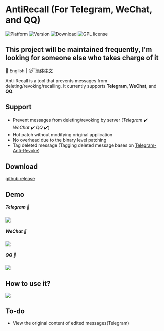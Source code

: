 # AntiRecall (For Telegram, WeChat, and QQ)

![Platform](https://img.shields.io/badge/Platform-Windows-brightgreen)  ![Version](https://img.shields.io/badge/Version-v3.0.0-red)  ![Download](https://img.shields.io/badge/Downloads-5.0K-yellow)  ![GPL license](https://img.shields.io/badge/License-GPL-blue.svg)

## This project will be maintained frequently, I'm looking for someone else who takes charge of it

:crescent_moon: English | :sleeping:[简体中文](/README-zh.md)

Anti-Recall is a tool that prevents messages from deleting/revoking/recalling. It currently supports  **Telegram**, **WeChat**, and **QQ**.



## Support

- Prevent messages from deleting/revoking by server (*Telegram* :heavy_check_mark: *WeChat* :heavy_check_mark: *QQ* :heavy_check_mark:)
- Hot patch without modifying original application
- No overhead due to the binary level patching
- Tag deleted message (Tagging deleted message bases on [Telegram-Anti-Revoke](https://github.com/SpriteOvO/Telegram-Anti-Revoke ))

## Download

[github release](https://github.com/FlyRabbit/AntiRecall/releases)

## Demo

##### Telegram :arrow_down_small:

![](resource/telegram.gif)

##### WeChat :arrow_down_small:

![](resource/wechat.gif)

##### QQ :arrow_down_small:

![](resource/qq.gif)

## How to use it?

![](resource/how_to_use.gif)

## To-do 

- View the original content of edited messages(Telegram)
